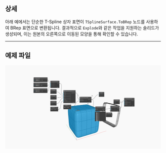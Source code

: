 ## 상세
아래 예에서는 단순한 T-Spline 상자 표면이 `TSplineSurface.ToBRep` 노드를 사용하여 BRep 표면으로 변환됩니다. 결과적으로 `Explode`와 같은 작업을 지원하는 솔리드가 생성되며, 이는 원본의 오른쪽으로 이동된 모양을 통해 확인할 수 있습니다.
___
## 예제 파일

![TSplineSurface.ToBRep](./Autodesk.DesignScript.Geometry.TSpline.TSplineSurface.ToBRep_img.jpg)
